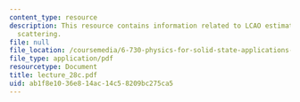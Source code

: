 ```yaml
---
content_type: resource
description: This resource contains information related to LCAO estimation and electron-phonon
  scattering.
file: null
file_location: /coursemedia/6-730-physics-for-solid-state-applications-spring-2003/ab1f8e1036e814ac14c58209bc275ca5_lecture_28c.pdf
file_type: application/pdf
resourcetype: Document
title: lecture_28c.pdf
uid: ab1f8e10-36e8-14ac-14c5-8209bc275ca5
---
```

